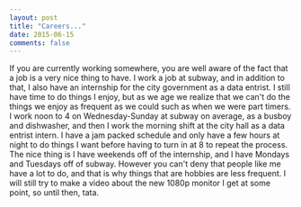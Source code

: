 ```yaml
---
layout: post
title: "Careers..."
date: 2015-06-15 
comments: false
---
```


If you are currently working somewhere, you are well aware of the fact that a job is a very nice thing to have. I work a job at subway, and in addition to that, I also have an internship for the city  government as a data entrist. I still have time to do things I enjoy, but as we age we realize that we can't do the things we enjoy as frequent as we could such as when we were part timers. I work noon to 4 on Wednesday-Sunday at subway on average, as a busboy and dishwasher, and then I work the morning shift at the city hall as a data entrist intern. I have a jam packed schedule and only have a few hours at night to do things I want before having to turn in at 8 to repeat the process. The nice thing is I have weekends off of the internship, and I have Mondays and Tuesdays off of subway. However you can't deny that people like me have a lot to do, and that is why things that are hobbies are less frequent. I will still try to make a video about the new 1080p monitor I get at some point, so until then, tata.
